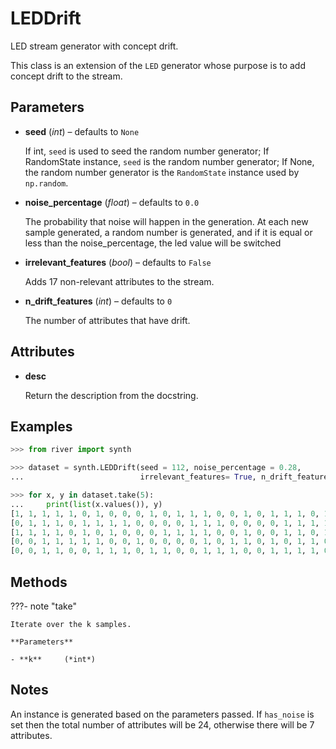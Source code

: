 # LEDDrift

LED stream generator with concept drift.

This class is an extension of the `LED` generator whose purpose is to add concept drift to the stream.

## Parameters

- **seed** (*int*) – defaults to `None`

    If int, `seed` is used to seed the random number generator; If RandomState instance, `seed` is the random number generator; If None, the random number generator is the `RandomState` instance used by `np.random`.

- **noise_percentage** (*float*) – defaults to `0.0`

    The probability that noise will happen in the generation. At each new sample generated, a random number is generated, and if it is equal or less than the noise_percentage, the led value  will be switched

- **irrelevant_features** (*bool*) – defaults to `False`

    Adds 17 non-relevant attributes to the stream.

- **n_drift_features** (*int*) – defaults to `0`

    The number of attributes that have drift.


## Attributes

- **desc**

    Return the description from the docstring.


## Examples

```python
>>> from river import synth

>>> dataset = synth.LEDDrift(seed = 112, noise_percentage = 0.28,
...                          irrelevant_features= True, n_drift_features=4)

>>> for x, y in dataset.take(5):
...     print(list(x.values()), y)
[1, 1, 1, 1, 1, 0, 1, 0, 0, 0, 1, 0, 1, 1, 1, 0, 0, 1, 0, 1, 1, 1, 0, 1] 8
[0, 1, 1, 1, 0, 1, 1, 1, 1, 0, 0, 0, 0, 1, 1, 1, 0, 0, 0, 0, 1, 1, 1, 1] 5
[1, 1, 1, 1, 0, 1, 0, 1, 0, 0, 0, 1, 1, 1, 1, 0, 0, 1, 0, 0, 1, 1, 0, 1] 8
[0, 0, 1, 1, 1, 1, 1, 0, 0, 1, 0, 0, 0, 0, 1, 0, 1, 1, 0, 1, 0, 1, 1, 0] 3
[0, 0, 1, 1, 0, 0, 1, 1, 1, 0, 1, 1, 0, 0, 1, 1, 1, 0, 0, 1, 1, 1, 1, 0] 5
```

## Methods

???- note "take"

    Iterate over the k samples.

    **Parameters**

    - **k**     (*int*)    
    
## Notes

An instance is generated based on the parameters passed. If `has_noise`
is set then the total number of attributes will be 24, otherwise there will
be 7 attributes.

